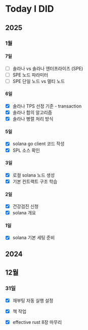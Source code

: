 # Today I DID



## 2025

### 1월

#### 7일

- [ ] 솔라나 vs 솔라나 엔터프라이즈 (SPE)
- [ ] SPE 노드 파라미터
- [ ] SPE 단일 노드 vs 멀티 노드

#### 6일

- [x] 솔라나 TPS 선정 기준 - transaction
- [x] 솔라나 합의 알고리즘
- [x] 솔라나 병렬 처리 방식

#### 5일

- [x] solana go client 코드 작성
- [x] SPL 소스 확인

#### 3일

- [x] 로컬 solana 노드 생성
- [x] 기본 컨트랙트 구조 학습

#### 2일

- [x] 건강검진 신청
- [x] solana 개요

#### 1일

- [x] solana 기본 세팅 준비



## 2024

## 12월

### 31일

- [x] 재부팅 자동 실행 설정
- [x] 책 작업
- [x] effective rust 8장 마무리



